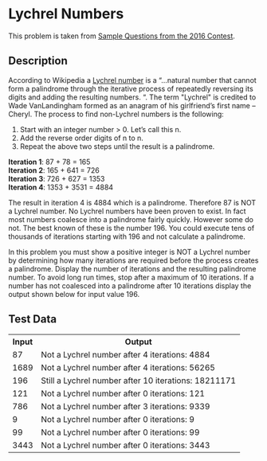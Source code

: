 # Lychrel Numbers

This problem is taken from
[Sample Questions from the 2016 Contest](https://www.seminolestate.edu/computers/competition/samples/2016).

## Description

According to Wikipedia a [Lychrel
number](https://en.wikipedia.org/wiki/Lychrel_number) is a “...natural number
that cannot form a palindrome through the iterative process of repeatedly
reversing its digits and adding the resulting numbers. “. The term "Lychrel" is
credited to Wade VanLandingham formed as an anagram of his girlfriend’s first
name – Cheryl. The process to find non-Lychrel numbers is the following:

1. Start with an integer number > 0. Let’s call this n.
2. Add the reverse order digits of n to n.
3. Repeat the above two steps until the result is a palindrome.

**Iteration 1**: 87 + 78 = 165<br>
**Iteration 2**: 165 + 641 = 726<br>
**Iteration 3**: 726 + 627 = 1353<br>
**Iteration 4**: 1353 + 3531 = 4884<br>

The result in iteration 4 is 4884 which is a palindrome. Therefore 87 is NOT a
Lychrel number. No Lychrel numbers have been proven to exist. In fact most
numbers coalesce into a palindrome fairly quickly. However some do not. The
best known of these is the number 196. You could execute tens of thousands of
iterations starting with 196 and not calculate a palindrome. 

In this problem you must show a positive integer is NOT a Lychrel number by
determining how many iterations are required before the process creates a
palindrome. Display the number of iterations and the resulting palindrome
number. To avoid long run times, stop after a maximum of 10 iterations. If a
number has not coalesced into a palindrome after 10 iterations display the
output shown below for input value 196.

## Test Data
<table>
<tr><th>Input</th><th>Output</th></tr>
<tr>
  <td>87</td>
  <td>Not a Lychrel number after 4 iterations: 4884</td>
</tr>
<tr>
  <td>1689</td>
  <td>Not a Lychrel number after 4 iterations: 56265</td>
</tr>
<tr>
  <td>196</td>
  <td>Still a Lychrel number after 10 iterations: 18211171</td>
</tr>
<tr>
  <td>121</td>
  <td>Not a Lychrel number after 0 iterations: 121</td>
</tr>
<tr>
  <td>786</td>
  <td>Not a Lychrel number after 3 iterations: 9339</td>
</tr>
<tr>
  <td>9</td>
  <td>Not a Lychrel number after 0 iterations: 9</td>
</tr>
<tr>
  <td>99</td>
  <td>Not a Lychrel number after 0 iterations: 99</td>
</tr>
<tr>
  <td>3443</td>
  <td>Not a Lychrel number after 0 iterations: 3443</td>
</tr>
</table>
